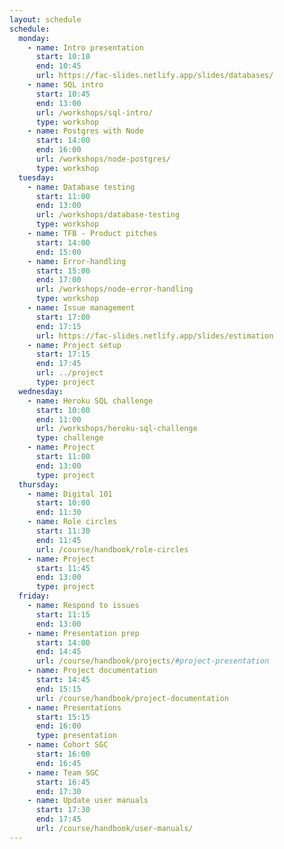 ```yaml
---
layout: schedule
schedule:
  monday:
    - name: Intro presentation
      start: 10:10
      end: 10:45
      url: https://fac-slides.netlify.app/slides/databases/
    - name: SQL intro
      start: 10:45
      end: 13:00
      url: /workshops/sql-intro/
      type: workshop
    - name: Postgres with Node
      start: 14:00
      end: 16:00
      url: /workshops/node-postgres/
      type: workshop
  tuesday:
    - name: Database testing
      start: 11:00
      end: 13:00
      url: /workshops/database-testing
      type: workshop
    - name: TFB - Product pitches
      start: 14:00
      end: 15:00
    - name: Error-handling
      start: 15:00
      end: 17:00
      url: /workshops/node-error-handling
      type: workshop
    - name: Issue management
      start: 17:00
      end: 17:15
      url: https://fac-slides.netlify.app/slides/estimation
    - name: Project setup
      start: 17:15
      end: 17:45
      url: ../project
      type: project
  wednesday:
    - name: Heroku SQL challenge
      start: 10:00
      end: 11:00
      url: /workshops/heroku-sql-challenge
      type: challenge
    - name: Project
      start: 11:00
      end: 13:00
      type: project
  thursday:
    - name: Digital 101
      start: 10:00
      end: 11:30
    - name: Role circles
      start: 11:30
      end: 11:45
      url: /course/handbook/role-circles
    - name: Project
      start: 11:45
      end: 13:00
      type: project
  friday:
    - name: Respond to issues
      start: 11:15
      end: 13:00
    - name: Presentation prep
      start: 14:00
      end: 14:45
      url: /course/handbook/projects/#project-presentation
    - name: Project documentation
      start: 14:45
      end: 15:15
      url: /course/handbook/project-documentation
    - name: Presentations
      start: 15:15
      end: 16:00
      type: presentation
    - name: Cohort SGC
      start: 16:00
      end: 16:45
    - name: Team SGC
      start: 16:45
      end: 17:30
    - name: Update user manuals
      start: 17:30
      end: 17:45
      url: /course/handbook/user-manuals/
---
```

